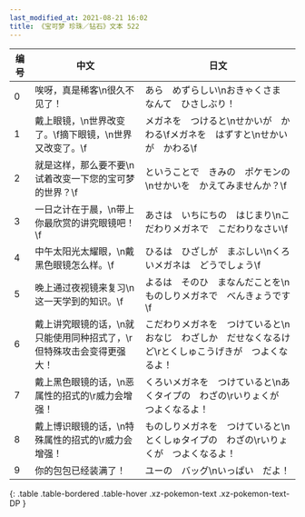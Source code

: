 ```yaml
---
last_modified_at: 2021-08-21 16:02
title: 《宝可梦 珍珠／钻石》文本 522
---
```

| 编号 | 中文 | 日文 |
| ---- | ---- | ---- |
| 0 | 唉呀，真是稀客\n很久不见了！ | あら　めずらしい\nおきゃくさま　なんて　ひさしぶり！ |
| 1 | 戴上眼镜，\n世界改变了。\f摘下眼镜，\n世界又改变了。\f | メガネを　つけると\nせかいが　かわる\fメガネを　はずすと\nせかいが　かわる\f |
| 2 | 就是这样，那么要不要\n试着改变一下您的宝可梦的世界？\f | ということで　きみの　ポケモンの\nせかいを　かえてみませんか？\f |
| 3 | 一日之计在于晨，\n带上你最欣赏的讲究眼镜吧！\f | あさは　いちにちの　はじまり\nこだわりメガネで　こだわりなさい\f |
| 4 | 中午太阳光太耀眼，\n戴黑色眼镜怎么样。\f | ひるは　ひざしが　まぶしい\nくろいメガネは　どうでしょう\f |
| 5 | 晚上通过夜视镜来复习\n这一天学到的知识。\f | よるは　そのひ　まなんだことを\nものしりメガネで　べんきょうです\f |
| 6 | 戴上讲究眼镜的话，\n就只能使用同种招式了，\r但特殊攻击会变得更强大！ | こだわりメガネを　つけていると\nおなじ　わざしか　だせなくなるけど\rとくしゅこうげきが　つよくなるよ！ |
| 7 | 戴上黑色眼镜的话，\n恶属性的招式的\r威力会增强！ | くろいメガネを　つけていると\nあくタイプの　わざの\rいりょくが　つよくなるよ！ |
| 8 | 戴上博识眼镜的话，\n特殊属性的招式的\r威力会增强！ | ものしりメガネを　つけていると\nとくしゅタイプの　わざの\rいりょくが　つよくなるよ！ |
| 9 | 你的包包已经装满了！ | ユーの　バッグ\nいっぱい　だよ！ |
{: .table .table-bordered .table-hover .xz-pokemon-text .xz-pokemon-text-DP }